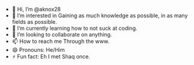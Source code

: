 - 👋 Hi, I’m @aknox28
- 👀 I’m interested in Gaining as much knowledge as possible, in as many fields as possible. 
- 🌱 I’m currently learning how to not suck at coding. 
- 💞️ I’m looking to collaborate on anything. 
- 📫 How to reach me Through the www.
- 😄 Pronouns: He/Him
- ⚡ Fun fact: Eh I met Shaq once.

<!---
aknox28/aknox28 is a ✨ special ✨ repository because its `README.md` (this file) appears on your GitHub profile.
You can click the Preview link to take a look at your changes.
--->
